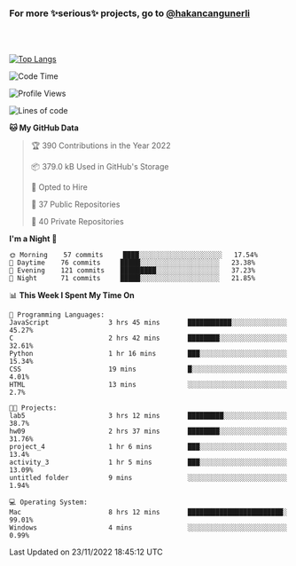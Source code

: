 ### For more ✨serious✨ projects, go to [@hakancangunerli](https://github.com/hakancangunerli)

<br>
<br>



[![Top Langs](https://github-readme-stats.vercel.app/api/top-langs/?username=63616e&layout=compact&hide=tex,html,shell,assembly,C&langs_count=6&exclude_repo=2015-csharp)](https://github.com/anuraghazra/github-readme-stats)


<!--START_SECTION:waka-->
![Code Time](http://img.shields.io/badge/Code%20Time-334%20hrs%2043%20mins-blue)

![Profile Views](http://img.shields.io/badge/Profile%20Views-0-blue)

![Lines of code](https://img.shields.io/badge/From%20Hello%20World%20I%27ve%20Written-1%20Million%20lines%20of%20code-blue)

**🐱 My GitHub Data** 

> 🏆 390 Contributions in the Year 2022
 > 
> 📦 379.0 kB Used in GitHub's Storage 
 > 
> 💼 Opted to Hire
 > 
> 📜 37 Public Repositories 
 > 
> 🔑 40 Private Repositories  
 > 
**I'm a Night 🦉** 

```text
🌞 Morning    57 commits     ████░░░░░░░░░░░░░░░░░░░░░   17.54% 
🌆 Daytime    76 commits     █████░░░░░░░░░░░░░░░░░░░░   23.38% 
🌃 Evening    121 commits    █████████░░░░░░░░░░░░░░░░   37.23% 
🌙 Night      71 commits     █████░░░░░░░░░░░░░░░░░░░░   21.85%

```


📊 **This Week I Spent My Time On** 

```text
💬 Programming Languages: 
JavaScript               3 hrs 45 mins       ███████████░░░░░░░░░░░░░░   45.27% 
C                        2 hrs 42 mins       ████████░░░░░░░░░░░░░░░░░   32.61% 
Python                   1 hr 16 mins        ███░░░░░░░░░░░░░░░░░░░░░░   15.34% 
CSS                      19 mins             █░░░░░░░░░░░░░░░░░░░░░░░░   4.01% 
HTML                     13 mins             ░░░░░░░░░░░░░░░░░░░░░░░░░   2.7%

🐱‍💻 Projects: 
lab5                     3 hrs 12 mins       █████████░░░░░░░░░░░░░░░░   38.7% 
hw09                     2 hrs 37 mins       ████████░░░░░░░░░░░░░░░░░   31.76% 
project_4                1 hr 6 mins         ███░░░░░░░░░░░░░░░░░░░░░░   13.4% 
activity_3               1 hr 5 mins         ███░░░░░░░░░░░░░░░░░░░░░░   13.09% 
untitled folder          9 mins              ░░░░░░░░░░░░░░░░░░░░░░░░░   1.94%

💻 Operating System: 
Mac                      8 hrs 12 mins       ████████████████████████░   99.01% 
Windows                  4 mins              ░░░░░░░░░░░░░░░░░░░░░░░░░   0.99%

```


 Last Updated on 23/11/2022 18:45:12 UTC
<!--END_SECTION:waka-->


